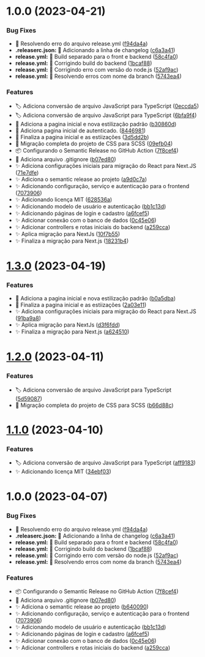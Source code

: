 # 1.0.0 (2023-04-21)


### Bug Fixes

* :bug: Resolvendo erro do arquivo release.yml ([f94da4a](https://github.com/Thalles-HsA/Inventory-Frontend/commit/f94da4a221f3a1c8eb731fdc651038f628a4dc39))
* **.releaserc.json:** :bug: Adicionando a linha de changelog ([c6a3a41](https://github.com/Thalles-HsA/Inventory-Frontend/commit/c6a3a413bec91d0084c58e80b920004e8c02e663))
* **release.yml:** :bug: Build separado para o front e backend ([58c4fa0](https://github.com/Thalles-HsA/Inventory-Frontend/commit/58c4fa0cc039d0b75212203dc2c4f748fa45e8b9))
* **release.yml:** :bug: Corrigindo build do backend ([1bcaf88](https://github.com/Thalles-HsA/Inventory-Frontend/commit/1bcaf88f3f0983189c50d3d41dcc1f38ea6abc3b))
* **release.yml:** :bug: Corrigindo erro com versão do node.js ([52af9ac](https://github.com/Thalles-HsA/Inventory-Frontend/commit/52af9acfe263b9349869b0c49b7c2e61e13ec247))
* **release.yml:** :bug: Resolvendo erros com nome da branch ([5743ea4](https://github.com/Thalles-HsA/Inventory-Frontend/commit/5743ea4852c8b466fcaeb4a23a67bf8c3168ea53))


### Features

* :label: Adiciona conversão de arquivo JavaScript para TypeScript ([0eccda5](https://github.com/Thalles-HsA/Inventory-Frontend/commit/0eccda5c05dd0ee96ca842b1eea8da77db371f5a))
* :label: Adiciona conversão de arquivo JavaScript para TypeScript ([6bfa9f4](https://github.com/Thalles-HsA/Inventory-Frontend/commit/6bfa9f44462caa8f967391c93d978f2248d0f800))
* :lipstick: Adiciona a pagina inicial e nova estilização padrão ([b30860d](https://github.com/Thalles-HsA/Inventory-Frontend/commit/b30860d89ce12171a3a12fbff854d78df2836410))
* :lipstick: Adiciona pagina inicial de autenticado. ([8446981](https://github.com/Thalles-HsA/Inventory-Frontend/commit/84469811b335021271fbe122fc58b2e3b76b6188))
* :lipstick: Finaliza a pagina inicial e as estiizações ([3d5dd2b](https://github.com/Thalles-HsA/Inventory-Frontend/commit/3d5dd2b4ffe94ce85bedf485ee700b69a43adee8))
* :lipstick: Migração completa do projeto de CSS para SCSS ([09efb04](https://github.com/Thalles-HsA/Inventory-Frontend/commit/09efb04707bc22c1a5d688fe8be2140ae9b6a99a))
* :package: Configurando o Semantic Release no GitHub Action ([7f8cef4](https://github.com/Thalles-HsA/Inventory-Frontend/commit/7f8cef441da7d17a721f350684a4adeef8d44e4b))
* :see_no_evil: Adiciona arquivo .gitignore ([b07ed80](https://github.com/Thalles-HsA/Inventory-Frontend/commit/b07ed80535f60a6d709f2ac22802bc5275b27c83))
* :sparkles: Adiciona configurações iniciais para migração do React para Next.JS ([71e7dfe](https://github.com/Thalles-HsA/Inventory-Frontend/commit/71e7dfe50af6deb3415a644a9e9b4a73d84d58a1))
* :sparkles: Adiciona o semantic release ao projeto ([a9d0c7a](https://github.com/Thalles-HsA/Inventory-Frontend/commit/a9d0c7a775a0e2185b05f144bb6c6d4c5a73929e))
* :sparkles: Adicionando configuração, serviço e autenticação para o frontend ([7073906](https://github.com/Thalles-HsA/Inventory-Frontend/commit/7073906dc18d1c439d679d65783430e091e96810))
* :sparkles: Adicionando licença MIT ([628536a](https://github.com/Thalles-HsA/Inventory-Frontend/commit/628536ad10148fba3876de7ab069e40d305ced33))
* :sparkles: Adicionando modelo de usuário e autenticação ([bb1c13d](https://github.com/Thalles-HsA/Inventory-Frontend/commit/bb1c13d53f1d2b430520b93a174ea1fde8c56428))
* :sparkles: Adicionando páginas de login e cadastro ([a6fcef5](https://github.com/Thalles-HsA/Inventory-Frontend/commit/a6fcef512c6d3b155238aa662eb3fc9c94be6364))
* :sparkles: Adicionar conexão com o banco de dados ([0c45e06](https://github.com/Thalles-HsA/Inventory-Frontend/commit/0c45e06d81d4a922a04a7c7764cfbaaa09cfe48f))
* :sparkles: Adicionar controllers e rotas iniciais do backend ([a259cca](https://github.com/Thalles-HsA/Inventory-Frontend/commit/a259cca2ef19dff9d55183c40c532db3b1c146a0))
* :sparkles: Aplica migração para NextJs ([10f7b55](https://github.com/Thalles-HsA/Inventory-Frontend/commit/10f7b55c9760418955fafaa6dba1d0a397e421ba))
* :sparkles: Finaliza a migração para Next.js ([18231b4](https://github.com/Thalles-HsA/Inventory-Frontend/commit/18231b4a9621ec7987fc83c7e7274ee253e5eb4f))

# [1.3.0](https://github.com/Thalles-HsA/Inventory-MERN/compare/v1.2.0...v1.3.0) (2023-04-19)


### Features

* :lipstick: Adiciona a pagina inicial e nova estilização padrão ([b0a5dba](https://github.com/Thalles-HsA/Inventory-MERN/commit/b0a5dbabbacfa62b11cce0868c9094253df0d5d9))
* :lipstick: Finaliza a pagina inicial e as estiizações ([2a03e11](https://github.com/Thalles-HsA/Inventory-MERN/commit/2a03e11518e0a860e47f0db4971773c21ac8ea97))
* :sparkles: Adiciona configurações iniciais para migração do React para Next.JS ([91ba9a8](https://github.com/Thalles-HsA/Inventory-MERN/commit/91ba9a88b99b62fdb21509c977acd12254d64d33))
* :sparkles: Aplica migração para NextJs ([d3f6fdd](https://github.com/Thalles-HsA/Inventory-MERN/commit/d3f6fddba4c95b3b0ff65122436f20823b0aa431))
* :sparkles: Finaliza a migração para Next.js ([a624510](https://github.com/Thalles-HsA/Inventory-MERN/commit/a624510fe49a2b758d90ada8a981fde8bbca7e73))

# [1.2.0](https://github.com/Thalles-HsA/Inventory-MERN/compare/v1.1.0...v1.2.0) (2023-04-11)


### Features

* :label: Adiciona conversão de arquivo JavaScript para TypeScript ([5d59087](https://github.com/Thalles-HsA/Inventory-MERN/commit/5d59087b6e7ea0a4da4bb179ae707e3900947ad4))
* :lipstick: Migração completa do projeto de CSS para SCSS ([b66d88c](https://github.com/Thalles-HsA/Inventory-MERN/commit/b66d88c788f876e5c96b7ed653246197eb74b8a1))

# [1.1.0](https://github.com/Thalles-HsA/Inventory-MERN/compare/v1.0.0...v1.1.0) (2023-04-10)


### Features

* :label: Adiciona conversão de arquivo JavaScript para TypeScript ([aff9183](https://github.com/Thalles-HsA/Inventory-MERN/commit/aff91838544fd7d8929cf3c1926aca26a7d85754))
* :sparkles: Adicionando licença MIT ([34ebf03](https://github.com/Thalles-HsA/Inventory-MERN/commit/34ebf0315658c71da752cdcf2b81692842c615ef))

# 1.0.0 (2023-04-07)


### Bug Fixes

* :bug: Resolvendo erro do arquivo release.yml ([f94da4a](https://github.com/Thalles-HsA/Inventory-MERN/commit/f94da4a221f3a1c8eb731fdc651038f628a4dc39))
* **.releaserc.json:** :bug: Adicionando a linha de changelog ([c6a3a41](https://github.com/Thalles-HsA/Inventory-MERN/commit/c6a3a413bec91d0084c58e80b920004e8c02e663))
* **release.yml:** :bug: Build separado para o front e backend ([58c4fa0](https://github.com/Thalles-HsA/Inventory-MERN/commit/58c4fa0cc039d0b75212203dc2c4f748fa45e8b9))
* **release.yml:** :bug: Corrigindo build do backend ([1bcaf88](https://github.com/Thalles-HsA/Inventory-MERN/commit/1bcaf88f3f0983189c50d3d41dcc1f38ea6abc3b))
* **release.yml:** :bug: Corrigindo erro com versão do node.js ([52af9ac](https://github.com/Thalles-HsA/Inventory-MERN/commit/52af9acfe263b9349869b0c49b7c2e61e13ec247))
* **release.yml:** :bug: Resolvendo erros com nome da branch ([5743ea4](https://github.com/Thalles-HsA/Inventory-MERN/commit/5743ea4852c8b466fcaeb4a23a67bf8c3168ea53))


### Features

* :package: Configurando o Semantic Release no GitHub Action ([7f8cef4](https://github.com/Thalles-HsA/Inventory-MERN/commit/7f8cef441da7d17a721f350684a4adeef8d44e4b))
* :see_no_evil: Adiciona arquivo .gitignore ([b07ed80](https://github.com/Thalles-HsA/Inventory-MERN/commit/b07ed80535f60a6d709f2ac22802bc5275b27c83))
* :sparkles: Adiciona o semantic release ao projeto ([b640090](https://github.com/Thalles-HsA/Inventory-MERN/commit/b6400908b774f71961f99b1b6efffaa565b58e73))
* :sparkles: Adicionando configuração, serviço e autenticação para o frontend ([7073906](https://github.com/Thalles-HsA/Inventory-MERN/commit/7073906dc18d1c439d679d65783430e091e96810))
* :sparkles: Adicionando modelo de usuário e autenticação ([bb1c13d](https://github.com/Thalles-HsA/Inventory-MERN/commit/bb1c13d53f1d2b430520b93a174ea1fde8c56428))
* :sparkles: Adicionando páginas de login e cadastro ([a6fcef5](https://github.com/Thalles-HsA/Inventory-MERN/commit/a6fcef512c6d3b155238aa662eb3fc9c94be6364))
* :sparkles: Adicionar conexão com o banco de dados ([0c45e06](https://github.com/Thalles-HsA/Inventory-MERN/commit/0c45e06d81d4a922a04a7c7764cfbaaa09cfe48f))
* :sparkles: Adicionar controllers e rotas iniciais do backend ([a259cca](https://github.com/Thalles-HsA/Inventory-MERN/commit/a259cca2ef19dff9d55183c40c532db3b1c146a0))
